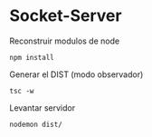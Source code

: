 

# Socket-Server

Reconstruir modulos de node
```
npm install
```

Generar el DIST (modo observador)
```
tsc -w
```
Levantar servidor
```
nodemon dist/
```

